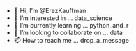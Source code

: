 - 👋 Hi, I’m @ErezKauffman
- 👀 I’m interested in ... data_science
- 🌱 I’m currently learning ... python_and_r
- 💞️ I’m looking to collaborate on ... data
- 📫 How to reach me ... drop_a_message

<!---
goldengold2016/goldengold2016 is a ✨ special ✨ repository because its `README.md` (this file) appears on your GitHub profile.
You can click the Preview link to take a look at your changes.
--->
